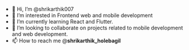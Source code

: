 - 👋 Hi, I’m @shrikarthik007
- 👀 I’m interested in Frontend web and mobile development
- 🌱 I’m currently learning React and Flutter.
- 💞️ I’m looking to collaborate on projects related to mobile development and web development.
- 📫 How to reach me @__shrikarthik_holebagil__

<!---
shrikarthik007/shrikarthik007 is a ✨ special ✨ repository because its `README.md` (this file) appears on your GitHub profile.
You can click the Preview link to take a look at your changes.
--->
